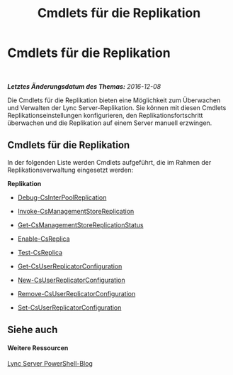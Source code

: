 ﻿---
title: Cmdlets für die Replikation
TOCTitle: Cmdlets für die Replikation
ms:assetid: e0c49601-d2a3-45a1-b05c-26c7ff820708
ms:mtpsurl: https://technet.microsoft.com/de-de/library/Gg415677(v=OCS.15)
ms:contentKeyID: 49295670
ms.date: 12/10/2016
mtps_version: v=OCS.15
ms.translationtype: HT
---

# Cmdlets für die Replikation

 

_**Letztes Änderungsdatum des Themas:** 2016-12-08_

Die Cmdlets für die Replikation bieten eine Möglichkeit zum Überwachen und Verwalten der Lync Server-Replikation. Sie können mit diesen Cmdlets Replikationseinstellungen konfigurieren, den Replikationsfortschritt überwachen und die Replikation auf einem Server manuell erzwingen.

## Cmdlets für die Replikation

In der folgenden Liste werden Cmdlets aufgeführt, die im Rahmen der Replikationsverwaltung eingesetzt werden:

**Replikation**

  - [Debug-CsInterPoolReplication](debug-csinterpoolreplication.md)

  - [Invoke-CsManagementStoreReplication](invoke-csmanagementstorereplication.md)

  - [Get-CsManagementStoreReplicationStatus](get-csmanagementstorereplicationstatus.md)

  - [Enable-CsReplica](enable-csreplica.md)

  - [Test-CsReplica](test-csreplica.md)

  - [Get-CsUserReplicatorConfiguration](get-csuserreplicatorconfiguration.md)

  - [New-CsUserReplicatorConfiguration](new-csuserreplicatorconfiguration.md)

  - [Remove-CsUserReplicatorConfiguration](remove-csuserreplicatorconfiguration.md)

  - [Set-CsUserReplicatorConfiguration](set-csuserreplicatorconfiguration.md)

## Siehe auch

#### Weitere Ressourcen

[Lync Server PowerShell-Blog](http://go.microsoft.com/fwlink/?linkid=203150%26clcid=0x407)

